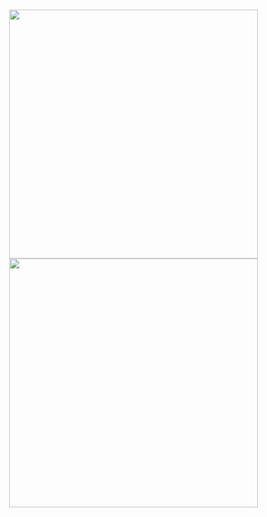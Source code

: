 

<div align="center" style="display: place-content: center;">
 <img src="https://github.com/user-attachments/assets/0919b9f6-643d-48a5-940f-66c1ba6ce698" alt="" /><br><br>
 <img src="https://github.com/user-attachments/assets/db77d00f-b83a-4095-9344-b1bc34137820" alt="" /><br><br>
 <!-- Download Resume -->
 <img src="https://github.com/user-attachments/assets/0b9baf1b-a09a-4412-bfeb-0fd637f6bb2d" alt="" />
 <!-- Leetcode Profile -->
 <img src="https://github.com/user-attachments/assets/d3547c74-be66-40fd-bb80-63e724c89044" alt="" /> <br>
 <img src="https://github.com/user-attachments/assets/a705aa22-7913-4e5c-973c-9886804fffee" alt="" /><br><br>

  <img src="https://github-readme-stats.vercel.app/api?username=monsieurCanard&show_icons=true&theme=calm_pink&?count_private=true&include_all_commits=true" length="150" width="450"> 
 <img src="github-readme-streak-stats.herokuapp.com/?user=monsieurCanard&theme=calm_pink" length="150" width="450"> 
</div>

